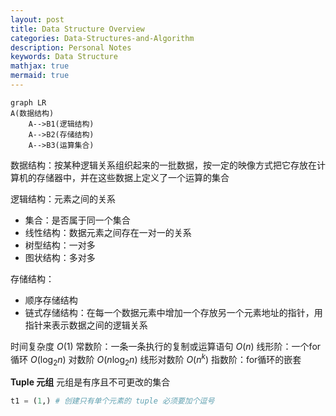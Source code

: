 ```yaml
---
layout: post
title: Data Structure Overview 
categories: Data-Structures-and-Algorithm
description: Personal Notes
keywords: Data Structure
mathjax: true
mermaid: true
---
```


```mermaid
graph LR
A(数据结构)
    A-->B1(逻辑结构)
    A-->B2(存储结构)
    A-->B3(运算集合)
```
数据结构：按某种逻辑关系组织起来的一批数据，按一定的映像方式把它存放在计算机的存储器中，并在这些数据上定义了一个运算的集合

逻辑结构：元素之间的关系
- 集合：是否属于同一个集合
- 线性结构：数据元素之间存在一对一的关系
- 树型结构：一对多
- 图状结构：多对多

存储结构：
- 顺序存储结构
- 链式存储结构：在每一个数据元素中增加一个存放另一个元素地址的指针，用指针来表示数据之间的逻辑关系

时间复杂度
$O(1)$ 常数阶：一条一条执行的复制或运算语句
$O(n)$ 线形阶：一个for循环
$O(\log_2n)$ 对数阶
$O(n\log_2n)$ 线形对数阶
$O(n^k)$ 指数阶：for循环的嵌套

**Tuple 元组**
元组是有序且不可更改的集合

```py
t1 = (1,) # 创建只有单个元素的 tuple 必须要加个逗号
```
